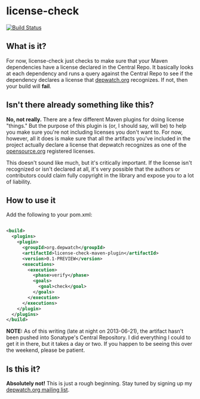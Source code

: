 license-check
=============

[![Build Status](https://travis-ci.org/mrice/license-check.png)](https://travis-ci.org/mrice/license-check)

What is it?
--------------
For now, license-check just checks to make sure that your Maven dependencies have a license declared in the Central Repo. It basically looks at each dependency and runs a query against the Central Repo to see if the dependency declares a license that [depwatch.org](http://depwatch.org) recognizes. If not, then your build will **fail**.

Isn't there already something like this?
---------------
**No, not really.** There are a few different Maven plugins for doing license "things." But the purpose of this plugin is (or, I should say, will be) to help you make sure you're not including licenses you don't want to. For now, however, all it does is make sure that all the artifacts you've included in the project actually declare a license that depwatch recognizes as one of the [opensource.org](http://www.opensource.org/) registered licenses. 

This doesn't sound like much, but it's critically important. If the license isn't recognized or isn't declared at all, it's very possible that the authors or contributors could claim fully copyright in the library and expose you to a lot of liability. 

How to use it
---------------
Add the following to your pom.xml:

```xml

<build>
  <plugins>
    <plugin>
      <groupId>org.depwatch</groupId>
      <artifactId>license-check-maven-plugin</artifactId>
      <version>0.1-PREVIEW</version>
      <executions>
        <execution>
          <phase>verify</phase>
          <goals>
            <goal>check</goal>
          </goals>
        </execution>
      </executions>
    </plugin>
  </plugins>
</build>
```

**NOTE:** As of this writing (late at night on 2013-06-21), the artifact hasn't been pushed into Sonatype's Central Repository. I did everything I could to get it in there, but it takes a day or two. If you happen to be seeing this over the weekend, please be patient.

Is this it?
---------------
**Absolutely not!** This is just a rough beginning. Stay tuned by signing up my [depwatch.org mailing list](http://depwatch.org). 

